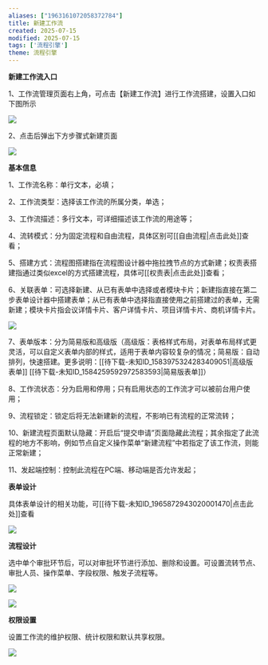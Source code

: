 ```yaml
---
aliases: ["1963161072058372784"]
title: 新建工作流
created: 2025-07-15
modified: 2025-07-15
tags: ['流程引擎']
theme: 流程引擎
---
```


**新建工作流入口**

1、工作流管理页面右上角，可点击【新建工作流】进行工作流搭建，设置入口如下图所示

![](cff3b27dc1e020ca907ce1a8e8d51d47.jpg)

2、点击后弹出下方步骤式新建页面

**![](7efbc5bbf0625b45c04c4d1dfbdf0ea2.jpg)**

**基本信息**

1、工作流名称：单行文本，必填；

2、工作流类型：选择该工作流的所属分类，单选；

3、工作流描述：多行文本，可详细描述该工作流的用途等；

4、流转模式：分为固定流程和自由流程，具体区别可[[自由流程|点击此处]]查看；

5、搭建方式：流程图搭建指在流程图设计器中拖拉拽节点的方式新建；权责表搭建指通过类似excel的方式搭建流程，具体可[[权责表|点击此处]]查看；

6、关联表单：可选择新建、从已有表单中选择或者模块卡片；新建指直接在第二步表单设计器中搭建表单；从已有表单中选择指直接使用之前搭建过的表单，无需新建；模块卡片指会议详情卡片、客户详情卡片、项目详情卡片、商机详情卡片。

**![](e68c2cc172ce93d26846a7f58d5258c9.jpg)**

7、表单版本：分为简易版和高级版（高级版：表格样式布局，对表单布局样式更灵活，可以自定义表单内部的样式，适用于表单内容较复杂的情况；简易版：自动排列，快速搭建。更多说明：[[待下载-未知ID_1583975324283409051|高级版表单]] [[待下载-未知ID_1584259592972583593|简易版表单]]）

8、工作流状态：分为启用和停用；只有启用状态的工作流才可以被前台用户使用；

9、流程锁定：锁定后将无法新建新的流程，不影响已有流程的正常流转；

10、新建流程页面默认隐藏：开启后“提交申请”页面隐藏此流程；其余指定了此流程的地方不影响，例如节点自定义操作菜单“新建流程”中若指定了该工作流，则能正常新建；

11、发起端控制：控制此流程在PC端、移动端是否允许发起；

**表单设计**

具体表单设计的相关功能，可[[待下载-未知ID_1965872943020001470|点击此处]]查看

![](7a8278795146b4ddd3186a2f28dc5f36.jpg)

**流程设计**

选中单个审批环节后，可以对审批环节进行添加、删除和设置。可设置流转节点、审批人员、操作菜单、字段权限、触发子流程等。

![](0bfb1724788fe15c58ac3586131e634e.jpg)

**![](61a4ccb5bc28180f6c14fab2e179c9bf.jpg)**

**权限设置**

设置工作流的维护权限、统计权限和默认共享权限。

![](6c7d770c55a553ce70836855c063f2bb.jpg)